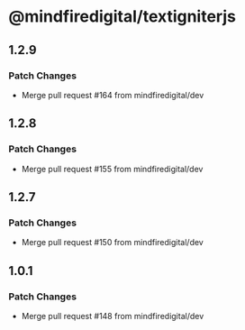 # @mindfiredigital/textigniterjs

## 1.2.9

### Patch Changes

- Merge pull request #164 from mindfiredigital/dev

## 1.2.8

### Patch Changes

- Merge pull request #155 from mindfiredigital/dev

## 1.2.7

### Patch Changes

- Merge pull request #150 from mindfiredigital/dev

## 1.0.1

### Patch Changes

- Merge pull request #148 from mindfiredigital/dev
